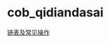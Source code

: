 # cob_qidiandasai
[链表及常见操作](https://github.com/Jack-Lee-Hiter/AlgorithmsByPython/blob/master/Lists.py)
